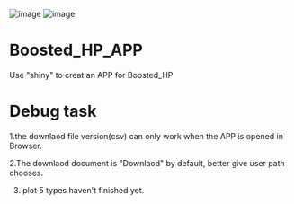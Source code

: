  ![image](https://github.com/chenyang45/Boosted_HP_APP/blob/master/www/shiny.PNG) ![image](https://github.com/chenyang45/Boosted_HP_APP/blob/master/www/shiny%20from%20rstudio.PNG)
 # Boosted_HP_APP 
Use "shiny" to creat an APP for Boosted_HP

# Debug task

1.the downlaod file version(csv) can only work when the APP is opened in Browser. 

2.The downlaod document is "Downlaod" by default, better give user path chooses. 

3. plot 5 types haven't finished yet.


